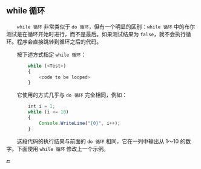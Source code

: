 ## while 循环

&emsp;&emsp;`while 循环` 非常类似于 `do 循环`，但有一个明显的区别：`while 循环` 中的布尔测试是在循环开始时进行，而不是最后。如果测试结果为 `false`，就不会执行循环。程序会直接跳转到循环之后的代码。

&emsp;&emsp;按下述方式指定 `while 循环`：

```javascript
        while (<Test>)
        {
            <code to be looped>
        }
```

&emsp;&emsp;它使用的方式几乎与 `do 循环` 完全相同，例如：

```javascript
        int i = 1;
        while (i <= 10)
        {
            Console.WriteLine("{0}", i++);
        }
```

&emsp;&emsp;这段代码的执行结果与前面的 `do 循环` 相同，它在一列中输出从 1～10 的数字。下面使用 `while 循环` 修改上一个示例。












🔚